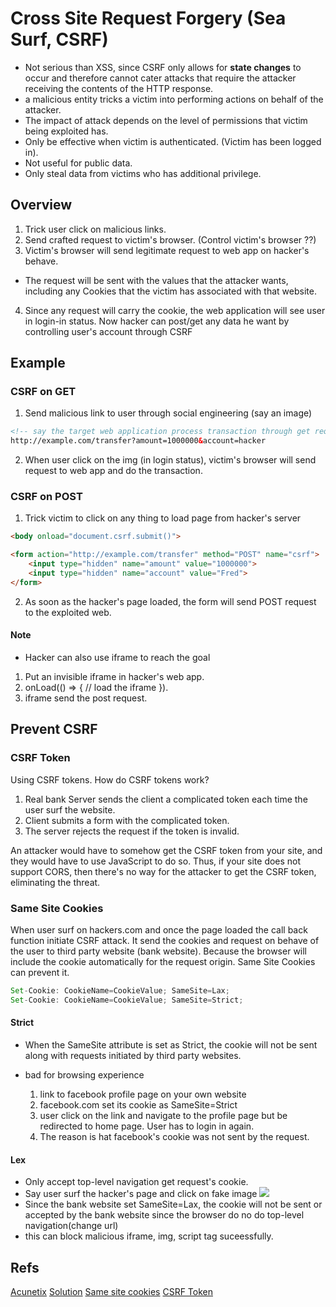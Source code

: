 # Cross Site Request Forgery (Sea Surf, CSRF)
* Not serious than XSS, since CSRF only allows for __state changes__ to occur and therefore cannot cater attacks that require the attacker receiving the contents of the HTTP response.
* a malicious entity tricks a victim into performing actions on behalf of the attacker.
* The impact of attack depends on the level of permissions that victim being exploited has.
* Only be effective when victim is authenticated. (Victim has been logged in).
* Not useful for public data.
* Only steal data from victims who has additional privilege.


## Overview
1. Trick user click on malicious links.
2. Send crafted request to victim's browser. (Control victim's browser ??)
3. Victim's browser will send legitimate request to web app on hacker's behave.
 * The request will be sent with the values that the attacker wants, including any Cookies that the victim has associated with that website.
4. Since any request will carry the cookie, the web application will see user in login-in status. Now hacker can post/get any data he want by controlling user's account through CSRF

## Example
### CSRF on GET
1. Send malicious link to user through social engineering (say an image)
```html
<!-- say the target web application process transaction through get request, the parameters are amount of money and who you transfer to respectively -->
http://example.com/transfer?amount=1000000&account=hacker
```
2. When user click on the img (in login status), victim's browser will send request to web app and do the transaction.

### CSRF on POST
1. Trick victim to click on any thing to load page from hacker's server
```html
<body onload="document.csrf.submit()">

<form action="http://example.com/transfer" method="POST" name="csrf">
	<input type="hidden" name="amount" value="1000000">
	<input type="hidden" name="account" value="Fred">
</form>

```
2. As soon as the hacker's page loaded, the form will send POST request to the exploited web.

#### Note
* Hacker can also use iframe to reach the goal
 1. Put an invisible iframe in hacker's web app.
 2. onLoad(() => { // load the iframe }).
 3. iframe send the post request.



## Prevent CSRF
### CSRF Token
Using CSRF tokens. How do CSRF tokens work?

1. Real bank Server sends the client a complicated token each time the user surf the website.
2. Client submits a form with the complicated token.
3. The server rejects the request if the token is invalid.

An attacker would have to somehow get the CSRF token from your site, and they would have to use JavaScript to do so. Thus, if your site does not support CORS, then there's no way for the attacker to get the CSRF token, eliminating the threat.

### Same Site Cookies
When user surf on hackers.com and once the page loaded the call back function initiate CSRF attack. It send the cookies and request on behave of the user to third party website (bank website). Because the browser will include the cookie automatically for the request origin. Same Site Cookies can prevent it.

```js
Set-Cookie: CookieName=CookieValue; SameSite=Lax;
Set-Cookie: CookieName=CookieValue; SameSite=Strict;
```
#### Strict
* When the SameSite attribute is set as Strict, the cookie will not be sent along with requests initiated by third party websites.

* bad for browsing experience
  1. link to facebook profile page on your own website
  2. facebook.com set its cookie as SameSite=Strict
  3. user click on the link and navigate to the profile page but be redirected to home page. User has to login in again.
  4. The reason is hat facebook's cookie was not sent by the request.

#### Lex
* Only accept top-level navigation get request's cookie.
 * Say user surf the hacker's page and click on fake image <img src="back.com?to=hackers&amount=10000">
 * Since the bank website set SameSite=Lax, the cookie will not be sent or accepted by the bank website since the browser do no do top-level navigation(change url)
 * this can block malicious iframe, img, script tag suceessfully.





## Refs
[Acunetix](https://www.acunetix.com/websitesecurity/csrf-attacks/)
[Solution](https://github.com/pillarjs/understanding-csrf)
[Same site cookies](https://www.netsparker.com/blog/web-security/same-site-cookie-attribute-prevent-cross-site-request-forgery/)
[CSRF Token](https://stackoverflow.com/questions/5207160/what-is-a-csrf-token-what-is-its-importance-and-how-does-it-work)
